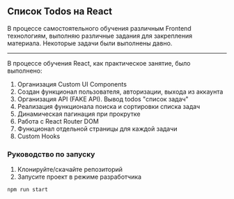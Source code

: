 ## Список Todos на React
В процессе самостоятельного обучения различным Frontend технологиям, выполняю различные задания для закрепления материала.
Некоторые задачи были выполнены давно.
____

В процессе обучения React, как практическое занятие, было выполнено:
1. Организация Custom UI Components
2. Создан функционал пользователя, авторизации, выхода из аккаунта
3. Организация API (FAKE API). Вывод todos "список задач"
4. Реализация функционала поиска и сортировки списка задач
5. Динамическая пагинация при прокрутке
6. Работа с React Router DOM
7. Функционал отдельной страницы для каждой задачи
8. Custom Hooks

### Руководство по запуску
1. Клонируйте/скачайте репозиторий
2. Запусите проект в режиме разработчика
```
npm run start
```
